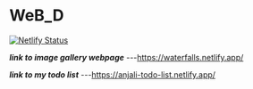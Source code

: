 # **WeB_D**
 
 [![Netlify Status](https://api.netlify.com/api/v1/badges/cb99f260-5ddb-4632-85c0-83b1a734ad00/deploy-status)](https://app.netlify.com/sites/waterfalls/deploys)
 
 _**link to image gallery webpage**_ ---https://waterfalls.netlify.app/
 
 _**link to my todo list**_ ---https://anjali-todo-list.netlify.app/
 
